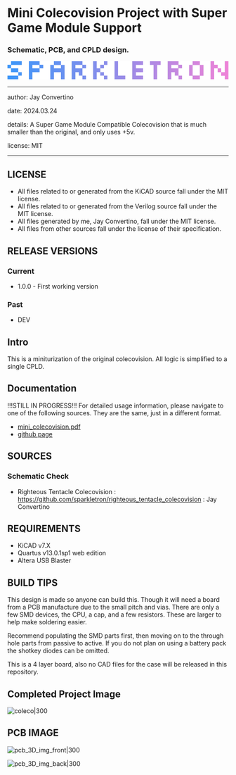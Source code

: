 # Mini Colecovision Project with Super Game Module Support
### Schematic, PCB, and CPLD design.

![image](docs/manual/img/SPARKLETRON.png)

---

  author: Jay Convertino

  date: 2024.03.24

  details: A Super Game Module Compatible Colecovision that is much smaller than the original, and only uses +5v.

  license: MIT

---

## LICENSE
  - All files related to or generated from the KiCAD source fall under the MIT license.
  - All files related to or generated from the Verilog source fall under the MIT license.
  - All files generated by me, Jay Convertino, fall under the MIT license.
  - All files from other sources fall under the license of their specification.

## RELEASE VERSIONS
### Current
  - 1.0.0 - First working version

### Past
  - DEV

## Intro
  This is a miniturization of the original colecovision. All logic is simplified to a single CPLD.

## Documentation
  !!!STILL IN PROGRESS!!!
  For detailed usage information, please navigate to one of the following sources. They are the same, just in a different format.
  - [mini_colecovision.pdf](docs/manual/mini_colecovision.pdf)
  - [github page](https://sparkletron.github.io/mini_colecovision/)

## SOURCES
### Schematic Check
  - Righteous Tentacle Colecovision : https://github.com/sparkletron/righteous_tentacle_colecovision : Jay Convertino

## REQUIREMENTS
  - KiCAD v7.X
  - Quartus v13.0.1sp1 web edition
  - Altera USB Blaster

## BUILD TIPS
  This design is made so anyone can build this. Though it will need a board from a PCB manufacture due to the small pitch and
  vias. There are only a few SMD devices, the CPU, a cap, and a few resistors. These are larger to help make soldering easier.

  Recommend populating the SMD parts first, then moving on to the through hole parts from passive to active. If you do not plan
  on using a battery pack the shotkey diodes can be omitted.

  This is a 4 layer board, also no CAD files for the case will be released in this repository.

## Completed Project Image

![coleco|300](img/case/PXL_20241008_020323802.jpg)

## PCB IMAGE

![pcb_3D_img_front|300](img/3D/coleco_original_front.jpg)

![pcb_3D_img_back|300](img/3D/coleco_original_back.jpg)
